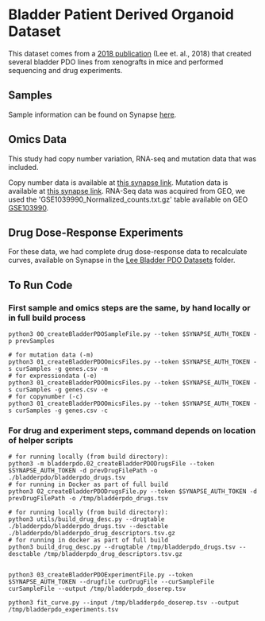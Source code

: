 # Bladder Patient Derived Organoid Dataset

This dataset comes from a [2018 publication](https://www.sciencedirect.com/science/article/pii/S0092867418302976?via%3Dihub) (Lee et. al., 2018) that created several bladder PDO lines from xenografts in mice and performed sequencing and drug experiments. 

## Samples

Sample information can be found on Synapse [here](https://www.synapse.org/Synapse:syn64765486).

## Omics Data

This study had copy number variation, RNA-seq and mutation data that was included. 

Copy number data is available at [this synapse link](https://www.synapse.org/Synapse:syn64765499). Mutation data is available at [this synapse link](https://www.synapse.org/Synapse:syn64765525). RNA-Seq data was acquired from GEO, we used the 'GSE1039990_Normalized_counts.txt.gz' table available on GEO [GSE103990](https://www.ncbi.nlm.nih.gov/geo/query/acc.cgi?acc=GSE103990). 

## Drug Dose-Response Experiments

For these data, we had complete drug dose-response data to recalculate curves, available on Synapse in the [Lee Bladder PDO Datasets](https://www.synapse.org/Synapse:syn64765430) folder. 

## To Run Code 

### First sample and omics steps are the same, by hand locally or in full build process
```
python3 00_createBladderPDOSampleFile.py --token $SYNAPSE_AUTH_TOKEN -p prevSamples

# for mutation data (-m)
python3 01_createBladderPDOOmicsFiles.py --token $SYNAPSE_AUTH_TOKEN -s curSamples -g genes.csv -m
# for expressiondata (-e)
python3 01_createBladderPDOOmicsFiles.py --token $SYNAPSE_AUTH_TOKEN -s curSamples -g genes.csv -e
# for copynumber (-c)
python3 01_createBladderPDOOmicsFiles.py --token $SYNAPSE_AUTH_TOKEN -s curSamples -g genes.csv -c
```

### For drug and experiment steps, command depends on location of helper scripts
```
# for running locally (from build directory):
python3 -m bladderpdo.02_createBladderPDODrugsFile --token $SYNAPSE_AUTH_TOKEN -d prevDrugFilePath -o ./bladderpdo/bladderpdo_drugs.tsv
# for running in Docker as part of full build
python3 02_createBladderPDODrugsFile.py --token $SYNAPSE_AUTH_TOKEN -d prevDrugFilePath -o /tmp/bladderpdo_drugs.tsv

# for running locally (from build directory): 
python3 utils/build_drug_desc.py --drugtable ./bladderpdo/bladderpdo_drugs.tsv --desctable ./bladderpdo/bladderpdo_drug_descriptors.tsv.gz
# for running in docker as part of full build
python3 build_drug_desc.py --drugtable /tmp/bladderpdo_drugs.tsv --desctable /tmp/bladderpdo_drug_descriptors.tsv.gz


python3 03_createBladderPDOExperimentFile.py --token $SYNAPSE_AUTH_TOKEN --drugfile curDrugFile --curSampleFile curSampleFile --output /tmp/bladderpdo_doserep.tsv

python3 fit_curve.py --input /tmp/bladderpdo_doserep.tsv --output /tmp/bladderpdo_experiments.tsv
```
